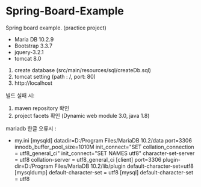 # Spring-Board-Example
Spring board example. (practice project)

- Maria DB 10.2.9
- Bootstrap 3.3.7
- jquery-3.2.1
- tomcat 8.0


1. create database (src/main/resources/sql/createDb.sql)
2. tomcat setting (path : /, port: 80)
3. http://localhost

빌드 실패 시: 
1. maven repository 확인
2. project facets 확인 (Dynamic web module 3.0, java 1.8)

mariadb 한글 오류시 :
- my.ini
[mysqld]
datadir=D:/Program Files/MariaDB 10.2/data
port=3306
innodb_buffer_pool_size=1010M
init_connect="SET collation_connection = utf8_general_ci"
init_connect="SET NAMES utf8"
character-set-server = utf8
collation-server = utf8_general_ci
[client]
port=3306
plugin-dir=D:/Program Files/MariaDB 10.2/lib/plugin
default-character-set=utf8
[mysqldump]
default-character-set = utf8 
[mysql]
default-character-set = utf8
